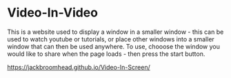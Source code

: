 # Video-In-Video
This is a website used to display a window in a smaller window - this can be used to watch youtube or tutorials, or place other windows into a smaller window that can then be used anywhere.
To use, chooose the window you would like to share when the page loads - then press the start button.

 https://jackbroomhead.github.io/Video-In-Screen/
